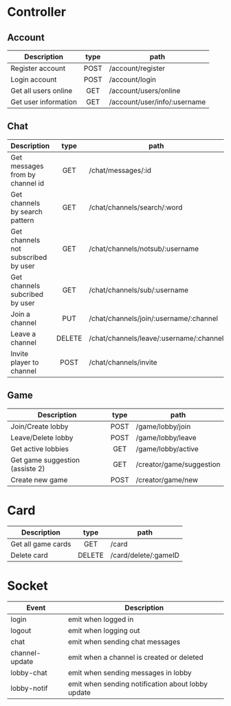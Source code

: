 # Controller

## Account

| Description          | type | path                         |
| -------------------- | :--: | ---------------------------- |
| Register account     | POST | /account/register            |
| Login account        | POST | /account/login               |
| Get all users online |  GET | /account/users/online        |
| Get user information |  GET | /account/user/info/:username |

## Chat

| Description                         |  type  | path                                    |
| ----------------------------------- | :----: | --------------------------------------- |
| Get messages from by channel id     |   GET  | /chat/messages/:id                      |
| Get channels by search pattern      |   GET  | /chat/channels/search/:word             |
| Get channels not subscribed by user |   GET  | /chat/channels/notsub/:username         |
| Get channels subcribed by user      |   GET  | /chat/channels/sub/:username            |
| Join a channel                      |   PUT  | /chat/channels/join/:username/:channel  |
| Leave a channel                     | DELETE | /chat/channels/leave/:username/:channel |
| Invite player to channel            |  POST  | /chat/channels/invite                   |

## Game

| Description                     | type | path                     |
| ------------------------------- | :--: | ------------------------ |
| Join/Create lobby               | POST | /game/lobby/join         |
| Leave/Delete lobby              | POST | /game/lobby/leave        |
| Get active lobbies              |  GET | /game/lobby/active       |
| Get game suggestion (assiste 2) |  GET | /creator/game/suggestion |
| Create new game                 | POST | /creator/game/new        |

# Card

| Description        |  type  | path                 |
| ------------------ | :----: | -------------------- |
| Get all game cards |   GET  | /card                |
| Delete card        | DELETE | /card/delete/:gameID |

# Socket

| Event          | Description                                       |
| -------------- | ------------------------------------------------- |
| login          | emit when logged in                               |
| logout         | emit when logging out                             |
| chat           | emit when sending chat messages                   |
| channel-update | emit when a channel is created or deleted         |
| lobby-chat     | emit when sending messages in lobby               |
| lobby-notif    | emit when sending notification about lobby update |
